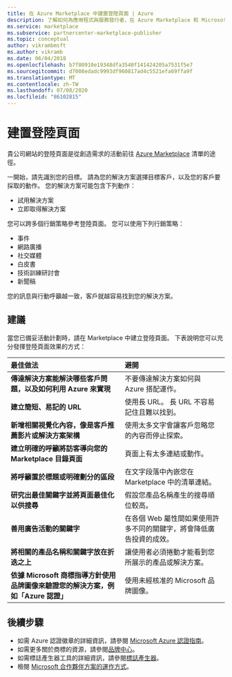 ```yaml
---
title: 在 Azure Marketplace 中建置登陸頁面 | Azure
description: 了解如何為應用程式與服務發行者，在 Azure Marketplace 和 Microsoft AppSource 中建立登陸頁面。
ms.service: marketplace
ms.subservice: partnercenter-marketplace-publisher
ms.topic: conceptual
author: vikrambmsft
ms.author: vikramb
ms.date: 06/04/2018
ms.openlocfilehash: b7f80910e19348dfa3540f141424205a7531f5e7
ms.sourcegitcommit: d7008edadc9993df960817ad4c5521efa69ffa9f
ms.translationtype: MT
ms.contentlocale: zh-TW
ms.lasthandoff: 07/08/2020
ms.locfileid: "86102815"
---
```

# <a name="build-your-landing-page"></a>建置登陸頁面

貴公司網站的登陸頁面是從創造需求的活動前往 [Azure Marketplace](https://azuremarketplace.microsoft.com) 清單的途徑。

一開始，請先識別您的目標。 請為您的解決方案選擇目標客戶，以及您的客戶要採取的動作。 您的解決方案可能包含下列動作：
*   試用解決方案
*   立即取得解決方案

您可以跨多個行銷策略參考登陸頁面。 您可以使用下列行銷策略： 
*   事件
*   網路廣播
*   社交媒體
*   白皮書
*   技術訓練研討會
*   新聞稿

您的訊息與行動呼籲越一致，客戶就越容易找到您的解決方案。

## <a name="recommendations"></a>建議

當您已備妥活動計劃時，請在 Marketplace 中建立登陸頁面。 下表說明您可以充分發揮登陸頁面效果的方式： 

| 最佳做法 | 避開 |
|:--- |:--- |
| **傳達解決方案能解決哪些客戶問題，以及如何利用 Azure 來實現** | 不要傳達解決方案如何與 Azure 搭配運作。 |
| **建立簡短、易記的 URL** | 使用長 URL。 長 URL 不容易記住且難以找到。 |
| **新增相關視覺化內容，像是客戶推薦影片或解決方案架構** | 使用太多文字會讓客戶忽略您的內容而停止探索。|
| **建立明確的呼籲將訪客導向您的 Marketplace 目錄頁面** | 頁面上有太多連結或動作。 |
| **將呼籲置於標題或明確劃分的區段** | 在文字段落中內嵌您在 Marketplace 中的清單連結。 |
| **研究出最佳關鍵字並將頁面最佳化以供搜尋** | 假設您產品名稱產生的搜尋順位較高。 |
| **善用廣告活動的關鍵字** | 在各個 Web 屬性間如果使用許多不同的關鍵字，將會降低廣告投資的成效。 |
| **將相關的產品名稱和關鍵字放在折迭之上** | 讓使用者必須捲動才能看到您所展示的產品或解決方案。 |
| **依據 Microsoft 商標指導方針使用品牌圖像來驗證您的解決方案，例如「Azure 認證」** | 使用未經核准的 Microsoft 品牌圖像。 |

## <a name="next-steps"></a>後續步驟

*   如需 Azure 認證徽章的詳細資訊，請參閱 [Microsoft Azure 認證指南](https://azure.microsoft.com/support/legal/marketplace/certified-guidelines)。
*   如需更多關於商標的資源，請參閱[品牌中心](https://microsoft.sharepoint.com/teams/brandcentral)。
*   如需標誌產生器工具的詳細資訊，請參閱[標誌產生器](https://logobuilder.partner.microsoft.com)。
*   檢閱 [Microsoft 合作夥伴方案的運作方式](https://partner.microsoft.com/membership/how-it-works)。
